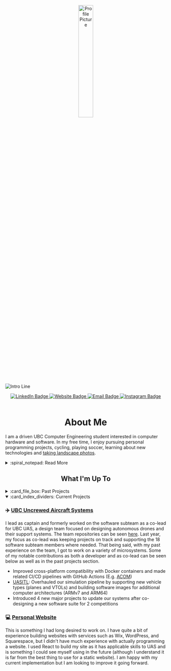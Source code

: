 <!----- Picture & Links ----->

<p id="profile-picture" align="center">
  <img width=30% src="https://github.com/ElioDiNino/ElioDiNino/blob/master/profile.png" alt="Profile Picture">
</p>

![Intro Line](https://github.com/ElioDiNino/ElioDiNino/blob/master/intro.gif)

<div id="badges" align="center">
  <a href="https://www.linkedin.com/in/eliodinino/">
    <img src="https://img.shields.io/badge/LinkedIn-22242d?logo=linkedin&logoColor=white&style=for-the-badge" alt="LinkedIn Badge">
  </a>
  <a href="https://eliodinino.com">
    <img src="https://img.shields.io/badge/website-22242d?style=for-the-badge&logo=Google-chrome&logoColor=white" alt="Website Badge">
  </a>
  <a href="mailto:contact@eliodinino.com">
    <img src="https://img.shields.io/badge/Email-22242d?style=for-the-badge&logo=gmail&logoColor=white" alt="Email Badge">
  </a>
  <a href="https://www.instagram.com/eliodinino/">
    <img src="https://img.shields.io/badge/Instagram-22242d?logo=instagram&logoColor=white&style=for-the-badge" alt="Instagram Badge">
  </a>
</div>

<br/>

<!----- About Me ----->

<h1 align="center">About Me</h1>

I am a driven UBC Computer Engineering student interested in computer hardware and software. In my free time, I enjoy pursuing personal programming projects, cycling, playing soccer, learning about new technologies and [taking landscape photos](https://photography.eliodinino.com).

<details>
  <summary>:spiral_notepad: Read More</summary>
  
  <br/>
  
  One of my values is to always continue learning. To uphold this, I pursue projects that require me to learn new skills and I seek new experiences, often outside of my comfort zone. I also look to meet new people and challenge myself whenever I can. I believe that this continuous learning and seeking of challenges is important to my growth and adaptability.
  
  My hard-working nature and natural leadership skills make me a valuable team member who can both listen and lead if needed. Furthermore, my attention to detail and organizational skills contribute to the timely completion of high-quality deliverables. As a result of these core attributes, along with my past experiences, I was awarded full-ride scholarships to both UBC and McMaster University.

  
  ## :dart: Professional Goal
  I plan to use my current and future skills to pursue a career in the Computer Engineering field. To get there I am trying many different roles through co-ops and volunteering opportunities at UBC. Following this, I will seek a career that I am passionate about and one that makes a positive impact on the world.
  
</details>

<!----- Projects ----->

<h2 align="center">What I'm Up To</h2>
<details>
  <summary>:card_file_box: Past Projects</summary>

  ### :closed_lock_with_key: [3FA - Multi-Factor Authentication System](https://github.com/Computing-Collective/3FA)
  - Created a backend API in Python using Flask and SQLite with over 20 endpoints
  - Designed and implemented the authentication flow which included session and authentication tokens, encrypted communications, hashed passwords, and automatic timeouts to meet OWASP security standards
  - Created GitHub workflows to automate testing for all parts of the system, create app releases and executables, package the backend as a Docker image, and automate dependency updates to reduce manual work by 500%
  - Used Pytest to achieve 98% line and branch coverage as well as set up Postman to improve manual testing
  
  ### :school: UBC Course Projects
  *Code access is available upon request for all projects
  #### [Multi-Client Server](https://cpen221-ubc.notion.site/Message-Queues-Pub-Sub-with-Twitter-c5965b28ed01482aad44dbaadac19b77) - CPEN 221
  - Constructed a server supporting multiple simultaneous clients capable of interacting and fetching tweets from Twitter
  - Enabled dual-server routing so that either server can be connected to, and no interruptions occur if one goes offline
  - Followed security protocols by hashing and salting all passwords and encrypting incoming and outgoing data via AES
  
  #### Simple RISC Machine - CPEN 211
  - Implemented a Turing Complete 16-bit RISC machine using System Verilog on an FPGA board in 3 weeks
  - Subdivided the machine into smaller modules to be designed, tested, and debugged more easily
  - Utilized pipelining to increase operations per cycle by 300% and go beyond course expectations
  
  #### [Graphs, Games, and Interplanetary Travel](https://cpen221-ubc.notion.site/Graphs-Games-and-Interplanetary-Travel-79cb9a0844634b7288226639604eb0b0) - CPEN 221
  - Collaboratively built the “Kamino Game” in Java and produced the most optimal solution to win the course competition
  - Implemented graph and tree data structures with associated algorithms while optimizing time and space complexity
  - Exercised best practices including unit testing, documentation, and encapsulation to ensure quality and correctness
  
  ### :airplane: [UBC Uncrewed Aircraft Systems](https://ubcuas.com)
  - Integrated a new camera system into the drone and software suite for use in machine vision
  - [ACOM](https://github.com/ubcuas/acom): Running on the drone, this is our main communication method with the ground station for the software subteam. I worked on adding support for controlling a winch system, monitoring RC connection, and keeping track of the battery usage.
  - [GCOM-X](https://github.com/ubcuas/gcom-x): Our previous ground station control software. I helped work on the frontend redesign, updated the backend API, integrated a Django server with the React frontent, and added a login page to connect to competiton servers.
  
  ### :robot: [Quote Bot](https://github.com/ElioDiNino/Quote)
  This is a rehost of [nakayoshi](https://github.com/nakayoshi)'s Discord Quote bot which was taken offline in early 2022. In the process of rehosting it I updated some of the bot's commands and patched several security vulnerabilities. A few weeks after, I also completed an overhaul of the bot with slash command support, improved error-handling, thread channel support, patched [vulnerabilities](https://github.com/nakayoshi/quote/issues/5), and other improvements. Since the overhaul, the bot has been up and running for free on Google Cloud without any issues. I continue to keep the bot up to date with the latest Discord.js and dependency releases.
  
  ### :scroll: [SSC Scripts](https://github.com/ElioDiNino/SSC-Scripts)
  This repository is home to different scripts for pulling information off of [UBC's SSC](https://ssc.adm.ubc.ca/) and then notifying the specified emails of what new information is available. It uses [UBC's Webmail](https://webmail.student.ubc.ca/) so that any user with a [CWL](https://it.ubc.ca/services/accounts-passwords/campus-wide-login-cwl) can use the scripts without having to worry about what email service they use for their primary email. An example of one of these scripts is [`grades.py`](https://github.com/ElioDiNino/SSC-Scripts/blob/master/src/grades.py) which checks for when new grades are posted. It can check for multiple course grades at a time and has many other customizable options.
  
  ### :robot: [Autonomous Claw](https://github.com/ElioDiNino/Autonomous-Claw)
  This is a collection of the programming work that went into the autonomous claw project for UBC's APSC 101. The goal of the project was to semi-autonomously pick up objects of different sizes and weights and transport them to a drop-off location accurately and efficiently.
  
  ### :abacus: [Harvard's CS50](https://github.com/ElioDiNino/CS50)
  This is a collection of the code I wrote for [Harvard's CS50](https://cs50.harvard.edu/) that I am proud of and that was of interest to me. I took part in the course during the [Spring 2021 session](https://cs50.harvard.edu/college/2021/spring/).
  
  ### :shield: [UBC Bot](https://github.com/ElioDiNino/UBC-Bot)
  This was my friend and I's final project for CS50. It is a basic Discord moderation bot that has a mix of different commands. It is quite basic but we used it as a way to learn about Discord.js and learn the basics for future Discord bot projects.
  
  ### :pencil2: [Scratch](https://scratch.mit.edu/projects/426417770)
  This is the Scratch project I made as part of CS50's [Week 0 tasks](https://cs50.harvard.edu/college/2021/spring/psets/0/scratch/). It is a simple but fun game with randomized music and an infinite scrolling background.
  
  ### :snake: [Python Learning](https://github.com/ElioDiNino/Python-Learning)
  This is a collection of the Python code I wrote for a high school programming class where we followed the lessons and tasks from [Program Arcade Games](http://programarcadegames.com/). At the end I also did a final project exploring machine learning using the [Titanic dataset](https://www.kaggle.com/c/titanic).
  
  ### :joystick: [OpenProcessing](https://openprocessing.org/user/143581)
  This is a site I used as part of one of my high school programming classes. It uses [p5js](https://p5js.org/) and I used it to make a couple of different games and get experience with object-oriented programming and other common programming principles.
  
  ---
  
</details>

<details open>
  <summary>:card_index_dividers: Current Projects</summary>
  
  ### :airplane: [UBC Uncrewed Aircraft Systems](https://ubcuas.com)
  I lead as captain and formerly worked on the software subteam as a co-lead for UBC UAS, a design team focused on designing autonomous drones and their support systems. The team repositories can be seen [here](https://github.com/ubcuas). Last year, my focus as co-lead was keeping projects on track and supporting the 18 software subteam members where needed. That being said, with my past experience on the team, I got to work on a variety of microsystems. Some of my notable contributions as both a developer and as co-lead can be seen below as well as in the past projects section.
  - Improved cross-platform compatibility with Docker containers and made related CI/CD pipelines with GitHub Actions (E.g. [ACOM](https://github.com/ubcuas/ACOM))
  - [UASITL](https://github.com/ubcuas/UASITL): Overhauled our simulation pipeline by supporting new vehicle types (planes and VTOLs) and building software images for additional computer architectures (ARMv7 and ARM64)
  - Introduced 4 new major projects to update our systems after co-designing a new software suite for 2 competitions

  ### :computer: [Personal Website](https://github.com/ElioDiNino/eliodinino.com)
  This is something I had long desired to work on. I have quite a bit of experience building websites with services such as Wix, WordPress, and Squarespace, but I didn't have much experience with actually programming a website. I used React to build my site as it has applicable skills to UAS and is something I could see myself using in the future (although I understand it is far from the best thing to use for a static website). I am happy with my current implementation but I am looking to improve it going forward.
  
</details>

<!-- <div id="language-stats" align="center">
  <img src="https://github-readme-stats.vercel.app/api/top-langs/?username=ElioDiNino&layout=compact&langs_count=6&bg_color=22242d&hide_border=true&text_color=c9d1d9&title_color=c9d1d9">
</div> -->
